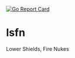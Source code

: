 [![Go Report Card](https://goreportcard.com/badge/github.com/LSFN/lsfn)](https://goreportcard.com/report/github.com/LSFN/lsfn)

# lsfn
Lower Shields, Fire Nukes
